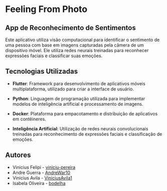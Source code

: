 # Feeling From Photo

## App de Reconhecimento de Sentimentos

Este aplicativo utiliza visão computacional para identificar o sentimento de uma pessoa com base em imagens capturadas pela câmera de um dispositivo móvel. Ele utiliza redes neurais treinadas para reconhecer expressões faciais e classificar suas emoções.

## Tecnologias Utilizadas

- **Flutter**: Framework para desenvolvimento de aplicativos móveis multiplataforma, utilizado para criar a interface de usuário.
  
- **Python**: Linguagem de programação utilizada para implementar modelos de inteligência artificial e processamento de imagens.
  
- **Docker**: Plataforma para empacotamento e distribuição de aplicativos em contêineres.
  
- **Inteligência Artificial**: Utilização de redes neurais convolucionais treinadas para reconhecimento de expressões faciais e classificação de emoções.

## Autores

- Vinicius Felipi - [viniciu-pereira](https://github.com/viniciu-pereira)
- Andre Guerra - [AndreWar10](https://github.com/AndreWar10)
- Vinicius Avila - [ViniciusAvila1](https://github.com/ViniciusAvila1)
- Isabela Oliveira - [bodelha](https://github.com/bodelha)
